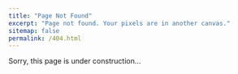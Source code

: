 ```yaml
---
title: "Page Not Found"
excerpt: "Page not found. Your pixels are in another canvas."
sitemap: false
permalink: /404.html
---
```


Sorry, this page is under construction...
